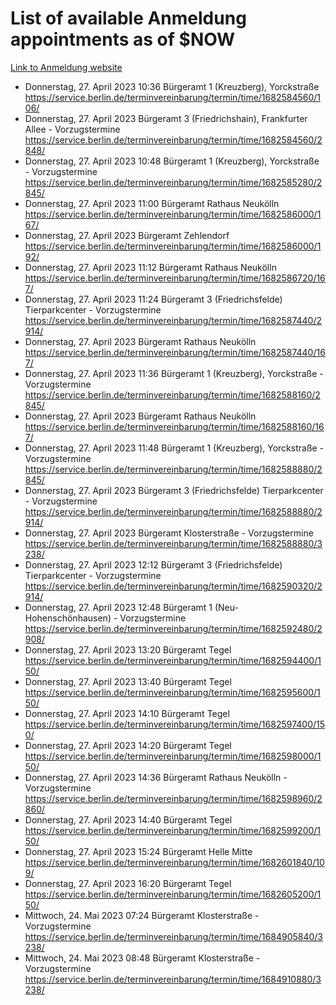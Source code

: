 # List of available Anmeldung appointments as of $NOW
[Link to Anmeldung website](https://service.berlin.de/terminvereinbarung/termin/tag.php?termin=1&anliegen[]=120686&dienstleisterlist=122210,122217,327316,122219,327312,122227,327314,122231,327346,122243,327348,122254,122252,329742,122260,329745,122262,329748,122271,327278,122273,327274,122277,327276,330436,122280,327294,122282,327290,122284,327292,122291,327270,122285,327266,122286,327264,122296,327268,150230,329760,122297,327286,122294,327284,122312,329763,122314,329775,122304,327330,122311,327334,122309,327332,317869,122281,327352,122279,329772,122283,122276,327324,122274,327326,122267,329766,122246,327318,122251,327320,122257,327322,122208,327298,122226,327300&herkunft=http%3A%2F%2Fservice.berlin.de%2Fdienstleistung%2F120686%2F)
- Donnerstag, 27. April 2023 10:36 Bürgeramt 1 (Kreuzberg), Yorckstraße https://service.berlin.de/terminvereinbarung/termin/time/1682584560/106/
- Donnerstag, 27. April 2023  Bürgeramt 3 (Friedrichshain), Frankfurter Allee - Vorzugstermine https://service.berlin.de/terminvereinbarung/termin/time/1682584560/2848/
- Donnerstag, 27. April 2023 10:48 Bürgeramt 1 (Kreuzberg), Yorckstraße - Vorzugstermine https://service.berlin.de/terminvereinbarung/termin/time/1682585280/2845/
- Donnerstag, 27. April 2023 11:00 Bürgeramt Rathaus Neukölln https://service.berlin.de/terminvereinbarung/termin/time/1682586000/167/
- Donnerstag, 27. April 2023  Bürgeramt Zehlendorf https://service.berlin.de/terminvereinbarung/termin/time/1682586000/192/
- Donnerstag, 27. April 2023 11:12 Bürgeramt Rathaus Neukölln https://service.berlin.de/terminvereinbarung/termin/time/1682586720/167/
- Donnerstag, 27. April 2023 11:24 Bürgeramt 3 (Friedrichsfelde) Tierparkcenter - Vorzugstermine https://service.berlin.de/terminvereinbarung/termin/time/1682587440/2914/
- Donnerstag, 27. April 2023  Bürgeramt Rathaus Neukölln https://service.berlin.de/terminvereinbarung/termin/time/1682587440/167/
- Donnerstag, 27. April 2023 11:36 Bürgeramt 1 (Kreuzberg), Yorckstraße - Vorzugstermine https://service.berlin.de/terminvereinbarung/termin/time/1682588160/2845/
- Donnerstag, 27. April 2023  Bürgeramt Rathaus Neukölln https://service.berlin.de/terminvereinbarung/termin/time/1682588160/167/
- Donnerstag, 27. April 2023 11:48 Bürgeramt 1 (Kreuzberg), Yorckstraße - Vorzugstermine https://service.berlin.de/terminvereinbarung/termin/time/1682588880/2845/
- Donnerstag, 27. April 2023  Bürgeramt 3 (Friedrichsfelde) Tierparkcenter - Vorzugstermine https://service.berlin.de/terminvereinbarung/termin/time/1682588880/2914/
- Donnerstag, 27. April 2023  Bürgeramt Klosterstraße - Vorzugstermine https://service.berlin.de/terminvereinbarung/termin/time/1682588880/3238/
- Donnerstag, 27. April 2023 12:12 Bürgeramt 3 (Friedrichsfelde) Tierparkcenter - Vorzugstermine https://service.berlin.de/terminvereinbarung/termin/time/1682590320/2914/
- Donnerstag, 27. April 2023 12:48 Bürgeramt 1 (Neu- Hohenschönhausen) - Vorzugstermine https://service.berlin.de/terminvereinbarung/termin/time/1682592480/2908/
- Donnerstag, 27. April 2023 13:20 Bürgeramt Tegel https://service.berlin.de/terminvereinbarung/termin/time/1682594400/150/
- Donnerstag, 27. April 2023 13:40 Bürgeramt Tegel https://service.berlin.de/terminvereinbarung/termin/time/1682595600/150/
- Donnerstag, 27. April 2023 14:10 Bürgeramt Tegel https://service.berlin.de/terminvereinbarung/termin/time/1682597400/150/
- Donnerstag, 27. April 2023 14:20 Bürgeramt Tegel https://service.berlin.de/terminvereinbarung/termin/time/1682598000/150/
- Donnerstag, 27. April 2023 14:36 Bürgeramt Rathaus Neukölln - Vorzugstermine https://service.berlin.de/terminvereinbarung/termin/time/1682598960/2860/
- Donnerstag, 27. April 2023 14:40 Bürgeramt Tegel https://service.berlin.de/terminvereinbarung/termin/time/1682599200/150/
- Donnerstag, 27. April 2023 15:24 Bürgeramt Helle Mitte https://service.berlin.de/terminvereinbarung/termin/time/1682601840/109/
- Donnerstag, 27. April 2023 16:20 Bürgeramt Tegel https://service.berlin.de/terminvereinbarung/termin/time/1682605200/150/
- Mittwoch, 24. Mai 2023 07:24 Bürgeramt Klosterstraße - Vorzugstermine https://service.berlin.de/terminvereinbarung/termin/time/1684905840/3238/
- Mittwoch, 24. Mai 2023 08:48 Bürgeramt Klosterstraße - Vorzugstermine https://service.berlin.de/terminvereinbarung/termin/time/1684910880/3238/
